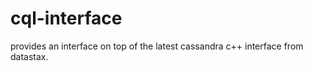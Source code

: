 cql-interface
=============

provides an interface on top of the latest cassandra c++ interface from datastax.
